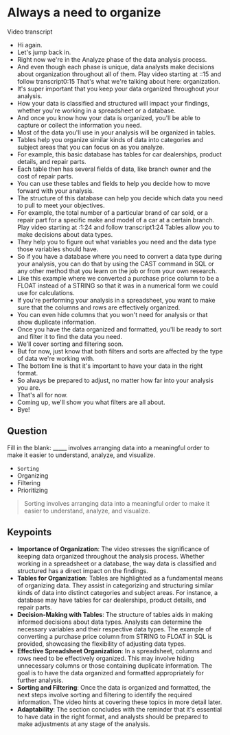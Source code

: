 # Always a need to organize

Video transcript

- Hi again.
- Let's jump back in.
- Right now we're in the Analyze phase of the data analysis process.
- And even though each phase is unique, data analysts make decisions about organization throughout all of them.
Play video starting at ::15 and follow transcript0:15
That's what we're talking about here: organization.
- It's super important that you keep your data organized throughout your analysis.
- How your data is classified and structured will impact your findings, whether you're working in a spreadsheet or a database.
- And once you know how your data is organized, you'll be able to capture or collect the information you need.
- Most of the data you'll use in your analysis will be organized in tables.
- Tables help you organize similar kinds of data into categories and subject areas that you can focus on as you analyze.
- For example, this basic database has tables for car dealerships, product details, and repair parts.
- Each table then has several fields of data, like branch owner and the cost of repair parts.
- You can use these tables and fields to help you decide how to move forward with your analysis.
- The structure of this database can help you decide which data you need to pull to meet your objectives.
- For example, the total number of a particular brand of car sold, or a repair part for a specific make and model of a car at a certain branch.
Play video starting at :1:24 and follow transcript1:24
Tables allow you to make decisions about data types.
- They help you to figure out what variables you need and the data type those variables should have.
- So if you have a database where you need to convert a data type during your analysis, you can do that by using the CAST command in SQL or any other method that you learn on the job or from your own research.
- Like this example where we converted a purchase price column to be a FLOAT instead of a STRING so that it was in a numerical form we could use for calculations.
- If you're performing your analysis in a spreadsheet, you want to make sure that the columns and rows are effectively organized.
- You can even hide columns that you won't need for analysis or that show duplicate information.
- Once you have the data organized and formatted, you'll be ready to sort and filter it to find the data you need.
- We'll cover sorting and filtering soon.
- But for now, just know that both filters and sorts are affected by the type of data we're working with.
- The bottom line is that it's important to have your data in the right format.
- So always be prepared to adjust, no matter how far into your analysis you are.
- That's all for now.
- Coming up, we'll show you what filters are all about.
- Bye!

## Question

Fill in the blank: _____ involves arranging data into a meaningful order to make it easier to understand, analyze, and visualize.

- `Sorting`
- Organizing
- Filtering
- Prioritizing

> Sorting involves arranging data into a meaningful order to make it easier to understand, analyze, and visualize.

## Keypoints

- **Importance of Organization**: The video stresses the significance of keeping data organized throughout the analysis process. Whether working in a spreadsheet or a database, the way data is classified and structured has a direct impact on the findings.
- **Tables for Organization**: Tables are highlighted as a fundamental means of organizing data. They assist in categorizing and structuring similar kinds of data into distinct categories and subject areas. For instance, a database may have tables for car dealerships, product details, and repair parts.
- **Decision-Making with Tables**: The structure of tables aids in making informed decisions about data types. Analysts can determine the necessary variables and their respective data types. The example of converting a purchase price column from STRING to FLOAT in SQL is provided, showcasing the flexibility of adjusting data types.
- **Effective Spreadsheet Organization**: In a spreadsheet, columns and rows need to be effectively organized. This may involve hiding unnecessary columns or those containing duplicate information. The goal is to have the data organized and formatted appropriately for further analysis.
- **Sorting and Filtering**: Once the data is organized and formatted, the next steps involve sorting and filtering to identify the required information. The video hints at covering these topics in more detail later.
- **Adaptability**: The section concludes with the reminder that it's essential to have data in the right format, and analysts should be prepared to make adjustments at any stage of the analysis.
